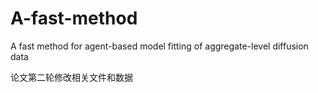 # A-fast-method

A fast method for agent-based model fitting of aggregate-level diffusion data

论文第二轮修改相关文件和数据
